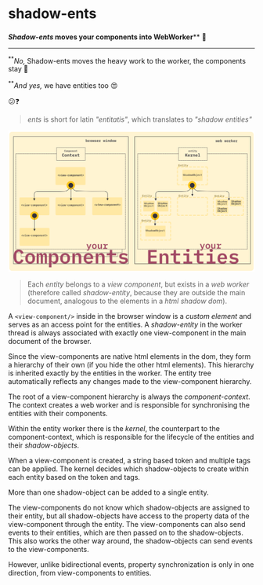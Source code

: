 # shadow-ents

**_Shadow-ents_ moves your components into WebWorker<sup>**</sup>** :rocket:

---

<sup>**</sup>_No,_ Shadow-ents moves the heavy work to the worker, the components stay :hibiscus:

<sup>**</sup>_And yes,_ we have entities too :heart_eyes:

:confused::question:

> _ents_ is short for latin _"entitatis"_, which translates to _"shadow entities"_

![architecture overview](./docs/architecture@2x.png)

> Each _entity_ belongs to a _view component_, but exists in a _web worker_ (therefore called _shadow-entity_, because they are outside the main document, analogous to the elements in a _html shadow dom_).

A `<view-component/>` inside in the browser window is a _custom element_ and serves as an access point for the entities.
A _shadow-entity_ in the worker thread is always associated with exactly one view-component in the main document of the browser.

Since the view-components are native html elements in the dom, they form a hierarchy of their own (if you hide the other html elements).
This hierarchy is inherited exactly by the entities in the worker. The entity tree automatically reflects any changes made to the view-component hierarchy.
 
The root of a view-component hierarchy is always the _component-context_. The context creates a web worker and is responsible for synchronising the entities with their components.

Within the entity worker there is the _kernel_, the counterpart to the component-context, which is responsible for the lifecycle of the entities and their _shadow-objects_.

When a view-component is created, a string based token and multiple tags can be applied.
The kernel decides which shadow-objects to create within each entity based on the token and tags.

More than one shadow-object can be added to a single entity.

The view-components do not know which shadow-objects are assigned to their entity, but all shadow-objects have access to the property data of the view-component through the entity. The view-components can also send events to their entities, which are then passed on to the shadow-objects. This also works the other way around, the shadow-objects can send events to the view-components.

However, unlike bidirectional events, property synchronization is only in one direction, from view-components to entities.
